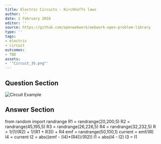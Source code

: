```yaml
---
title: Electric Circuits - Kirchhoffs laws
author: ''
date: 2 February 2018
editor: ''
source: https://github.com/openwebwork/webwork-open-problem-library
type: ''
tags:
- electric
- circuit
outcomes:
- TBD
assets:
- '"Circuit_35.png"'
---
```


## Question Section 

![Circuit Example]("Circuit_35.png")





## Answer Section

from random import randrange
R1 = randrange(20,200,5)
R2 = randrange(45,195,5)
R3 = randrange(26,226,5)
R4 = randrange(32,232,5)
R = 1/(1/(R2) + 1/(R1 + R3)) + R4
emf = randrange(50,100,1)
current = emf/(R)
I4 = current
I2 = abs((emf - (I4)*(R4))/(R2))
I1 = abs(I4 - I2)
I3 = I1